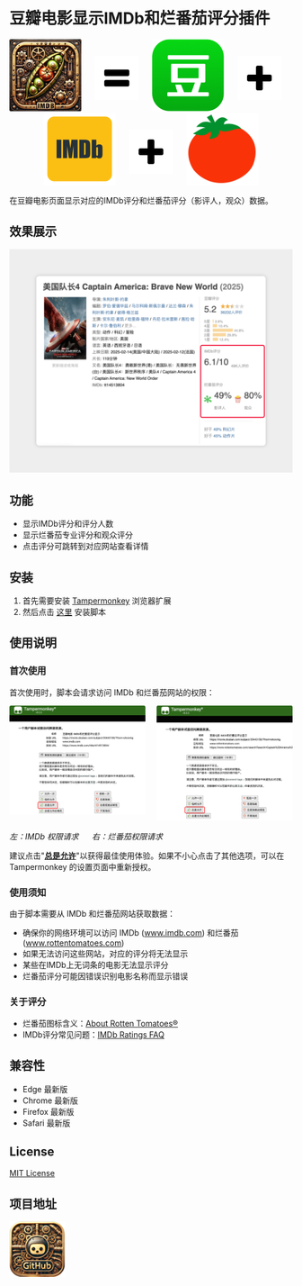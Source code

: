 # 豆瓣电影显示IMDb和烂番茄评分插件

<div align="center">
<img src="assets/icon/alternatives/icon_original.png" width="128" height="128"/>
<img src="assets/icon/equals.png" width="78" height="78" style="margin: 20px 20px;"/>
<img src="assets/icon/douban.png" width="128" height="128"/>
<img src="assets/icon/plus.png" width="78" height="78" style="margin: 20px 20px;"/>
<img src="assets/icon/imdb.png" width="128" height="128"/>
<img src="assets/icon/plus.png" width="78" height="78" style="margin: 20px 20px; "/>
<img src="assets/icon/rottentomatoes.png" width="128" height="128"/>
</div>

在豆瓣电影页面显示对应的IMDb评分和烂番茄评分（影评人，观众）数据。

## 效果展示

![效果展示](assets/screenshots/v1/preview.png)

## 功能
- 显示IMDb评分和评分人数
- 显示烂番茄专业评分和观众评分
- 点击评分可跳转到对应网站查看详情

## 安装
1. 首先需要安装 [Tampermonkey](https://www.tampermonkey.net/) 浏览器扩展
2. 然后点击 [这里](https://greasyfork.org/zh-CN/scripts/527823-%E8%B1%86%E7%93%A3%E7%94%B5%E5%BD%B1-imdb%E5%92%8C%E7%83%82%E7%95%AA%E8%8C%84%E8%AF%84%E5%88%86%E6%98%BE%E7%A4%BA) 安装脚本

## 使用说明

### 首次使用
首次使用时，脚本会请求访问 IMDb 和烂番茄网站的权限：


<div style="display: flex; align-items: flex-start; gap: 20px;">
  <div>
    <img src="assets/screenshots/permission-imdb.png" width="400"/>
  </div>
  <div>
    <img src="assets/screenshots/permission-rottentomatoes.png" width="400"/>
  </div>
</div>

<p>
  <em>左：IMDb 权限请求 &nbsp;&nbsp;&nbsp;&nbsp; 右：烂番茄权限请求</em>
</p>

建议点击"**<ins>总是允许</ins>**"以获得最佳使用体验。如果不小心点击了其他选项，可以在 Tampermonkey 的设置页面中重新授权。

### 使用须知
由于脚本需要从 IMDb 和烂番茄网站获取数据：
- 确保你的网络环境可以访问 IMDb (<ins>www.imdb.com</ins>) 和烂番茄 (<ins>www.rottentomatoes.com</ins>)
- 如果无法访问这些网站，对应的评分将无法显示
- 某些在IMDb上无词条的电影无法显示评分
- 烂番茄评分可能因错误识别电影名称而显示错误

### 关于评分
- 烂番茄图标含义：[About Rotten Tomatoes®](https://www.rottentomatoes.com/about)
- IMDb评分常见问题：[IMDb Ratings FAQ](https://help.imdb.com/article/imdb/track-movies-tv/ratings-faq/G67Y87TFYYP6TWAV?showReportContentLink=false#)

## 兼容性
- Edge 最新版
- Chrome 最新版
- Firefox 最新版
- Safari 最新版

## License
[MIT License](LICENSE)

## 项目地址
<a href="https://github.com/fisheepx/douban-imdb-rt" target="_blank">
    <img src="assets/icon/github.png" width="99" height="99"/>
</a>